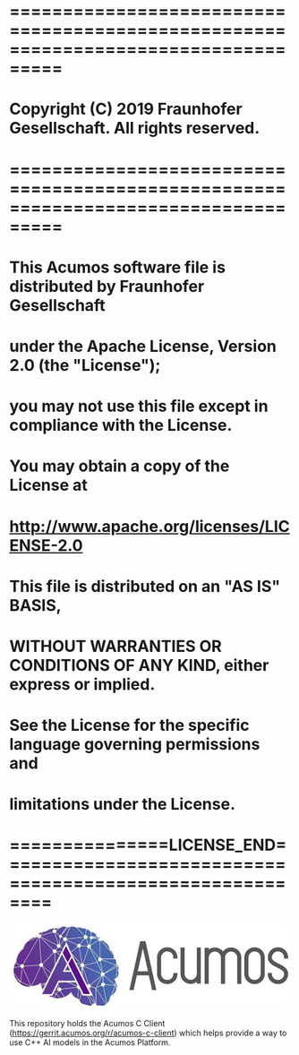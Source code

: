 
# ===================================================================================
# Copyright (C) 2019 Fraunhofer Gesellschaft. All rights reserved.
# ===================================================================================
# This Acumos software file is distributed by Fraunhofer Gesellschaft
# under the Apache License, Version 2.0 (the "License");
# you may not use this file except in compliance with the License.
# You may obtain a copy of the License at
#
#      http://www.apache.org/licenses/LICENSE-2.0
#
# This file is distributed on an "AS IS" BASIS,
# WITHOUT WARRANTIES OR CONDITIONS OF ANY KIND, either express or implied.
# See the License for the specific language governing permissions and
# limitations under the License.
# ===============LICENSE_END=========================================================


![Acumoslogo](/docs/images/Acumos_logo_white.png)


 This repository holds the Acumos C Client (https://gerrit.acumos.org/r/acumos-c-client) which helps provide a way to use C++ AI models in the Acumos Platform. 


